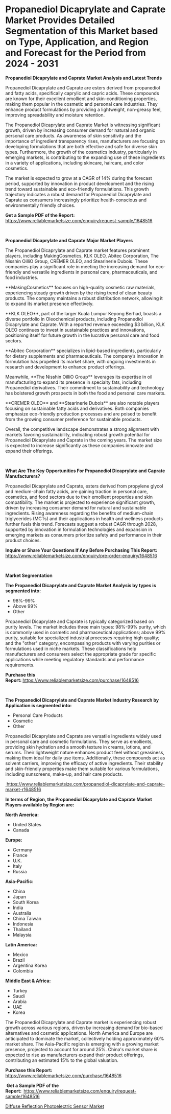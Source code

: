 <p><h1>Propanediol Dicaprylate and Caprate Market Provides Detailed Segmentation of this Market based on Type, Application, and Region and Forecast for the Period from 2024 - 2031</h1></p><p><strong>Propanediol Dicaprylate and Caprate Market Analysis and Latest Trends</strong></p>
<p><p>Propanediol Dicaprylate and Caprate are esters derived from propanediol and fatty acids, specifically caprylic and capric acids. These compounds are known for their excellent emollient and skin-conditioning properties, making them popular in the cosmetic and personal care industries. They enhance product formulations by providing a lightweight, non-greasy feel, improving spreadability and moisture retention.</p><p>The Propanediol Dicaprylate and Caprate Market is witnessing significant growth, driven by increasing consumer demand for natural and organic personal care products. As awareness of skin sensitivity and the importance of ingredient transparency rises, manufacturers are focusing on developing formulations that are both effective and safe for diverse skin types. Furthermore, the growth of the cosmetics industry, particularly in emerging markets, is contributing to the expanding use of these ingredients in a variety of applications, including skincare, haircare, and color cosmetics.</p><p>The market is expected to grow at a CAGR of 14% during the forecast period, supported by innovation in product development and the rising trend toward sustainable and eco-friendly formulations. This growth trajectory indicates a robust demand for Propanediol Dicaprylate and Caprate as consumers increasingly prioritize health-conscious and environmentally friendly choices.</p></p>
<p><strong>Get a Sample PDF of the Report:&nbsp;</strong> <a href="https://www.reliablemarketsize.com/enquiry/request-sample/1648516?utm_campaign=1991&utm_medium=2&utm_source=Github&utm_content=ia&utm_term=29122024&utm_id=propanediol-dicaprylate-and-caprate">https://www.reliablemarketsize.com/enquiry/request-sample/1648516</a></p>
<p>&nbsp;</p>
<p><strong>Propanediol Dicaprylate and Caprate Major Market Players</strong></p>
<p><p>The Propanediol Dicaprylate and Caprate market features prominent players, including MakingCosmetics, KLK OLEO, Abitec Corporation, The Nisshin OilliO Group, CREMER OLEO, and Stearinerie Dubois. These companies play a significant role in meeting the increasing demand for eco-friendly and versatile ingredients in personal care, pharmaceuticals, and food industries.</p><p>**MakingCosmetics** focuses on high-quality cosmetic raw materials, experiencing steady growth driven by the rising trend of clean beauty products. The company maintains a robust distribution network, allowing it to expand its market presence effectively.</p><p>**KLK OLEO**, part of the larger Kuala Lumpur Kepong Berhad, boasts a diverse portfolio in Oleochemical products, including Propanediol Dicaprylate and Caprate. With a reported revenue exceeding $3 billion, KLK OLEO continues to invest in sustainable practices and innovations, positioning itself for future growth in the lucrative personal care and food sectors.</p><p>**Abitec Corporation** specializes in lipid-based ingredients, particularly for dietary supplements and pharmaceuticals. The company’s innovation in formulation has propelled its market share, with ongoing investments in research and development to enhance product offerings.</p><p>Meanwhile, **The Nisshin OilliO Group** leverages its expertise in oil manufacturing to expand its presence in specialty fats, including Propanediol derivatives. Their commitment to sustainability and technology has bolstered growth prospects in both the food and personal care markets.</p><p>**CREMER OLEO** and **Stearinerie Dubois** are also notable players focusing on sustainable fatty acids and derivatives. Both companies emphasize eco-friendly production processes and are poised to benefit from the growing consumer preference for sustainable products.</p><p>Overall, the competitive landscape demonstrates a strong alignment with markets favoring sustainability, indicating robust growth potential for Propanediol Dicaprylate and Caprate in the coming years. The market size is expected to increase significantly as these companies innovate and expand their offerings.</p></p>
<p>&nbsp;</p>
<p><strong>What Are The Key Opportunities For Propanediol Dicaprylate and Caprate Manufacturers?</strong></p>
<p><p>Propanediol Dicaprylate and Caprate, esters derived from propylene glycol and medium-chain fatty acids, are gaining traction in personal care, cosmetics, and food sectors due to their emollient properties and skin compatibility. The market is projected to experience significant growth, driven by increasing consumer demand for natural and sustainable ingredients. Rising awareness regarding the benefits of medium-chain triglycerides (MCTs) and their applications in health and wellness products further fuels this trend. Forecasts suggest a robust CAGR through 2028, supported by innovation in formulation technologies and expansion in emerging markets as consumers prioritize safety and performance in their product choices.</p></p>
<p><strong>Inquire or Share Your Questions If Any Before Purchasing This Report:</strong> <a href="https://www.reliablemarketsize.com/enquiry/pre-order-enquiry/1648516?utm_campaign=1991&utm_medium=2&utm_source=Github&utm_content=ia&utm_term=29122024&utm_id=propanediol-dicaprylate-and-caprate">https://www.reliablemarketsize.com/enquiry/pre-order-enquiry/1648516</a></p>
<p>&nbsp;</p>
<p><strong>Market Segmentation</strong></p>
<p><strong>The Propanediol Dicaprylate and Caprate Market Analysis by types is segmented into:</strong></p>
<p><ul><li>98%-99%</li><li>Above 99%</li><li>Other</li></ul></p>
<p><p>Propanediol Dicaprylate and Caprate is typically categorized based on purity levels. The market includes three main types: 98%-99% purity, which is commonly used in cosmetic and pharmaceutical applications; above 99% purity, suitable for specialized industrial processes requiring high quality; and the "other" category, encompassing products with varying purities or formulations used in niche markets. These classifications help manufacturers and consumers select the appropriate grade for specific applications while meeting regulatory standards and performance requirements.</p></p>
<p><strong>Purchase this Report:&nbsp;</strong><a href="https://www.reliablemarketsize.com/purchase/1648516?utm_campaign=1991&utm_medium=2&utm_source=Github&utm_content=ia&utm_term=29122024&utm_id=propanediol-dicaprylate-and-caprate">https://www.reliablemarketsize.com/purchase/1648516</a></p>
<p>&nbsp;</p>
<p><strong>The Propanediol Dicaprylate and Caprate Market Industry Research by Application is segmented into:</strong></p>
<p><ul><li>Personal Care Products</li><li>Cosmetic</li><li>Other</li></ul></p>
<p><p>Propanediol Dicaprylate and Caprate are versatile ingredients widely used in personal care and cosmetic formulations. They serve as emollients, providing skin hydration and a smooth texture in creams, lotions, and serums. Their lightweight nature enhances product feel without greasiness, making them ideal for daily use items. Additionally, these compounds act as solvent carriers, improving the efficacy of active ingredients. Their stability and skin-friendly properties make them suitable for various formulations, including sunscreens, make-up, and hair care products.</p></p>
<p><a href="https://www.reliablemarketsize.com/propanediol-dicaprylate-and-caprate-market-r1648516?utm_campaign=1991&utm_medium=2&utm_source=Github&utm_content=ia&utm_term=29122024&utm_id=propanediol-dicaprylate-and-caprate">&nbsp;https://www.reliablemarketsize.com/propanediol-dicaprylate-and-caprate-market-r1648516</a></p>
<p><strong>In terms of Region, the Propanediol Dicaprylate and Caprate Market Players available by Region are:</strong></p>
<p>
    <p> <strong> North America: </strong>
        <ul>
            <li>United States</li>
            <li>Canada</li>
        </ul>
        </p> 
    <p> <strong> Europe: </strong>
        <ul>
            <li>Germany</li>
            <li>France</li>
            <li>U.K.</li>
            <li>Italy</li>
            <li>Russia</li>
        </ul>
        </p> 
    <p> <strong> Asia-Pacific: </strong>
        <ul>
            <li>China</li>
            <li>Japan</li>
            <li>South Korea</li>
            <li>India</li>
            <li>Australia</li>
            <li>China Taiwan</li>
            <li>Indonesia</li>
            <li>Thailand</li>
            <li>Malaysia</li>
        </ul>
        </p> 
    <p> <strong> Latin America: </strong>
        <ul>
            <li>Mexico</li>
            <li>Brazil</li>
            <li>Argentina Korea</li>
            <li>Colombia</li>
        </ul>
        </p> 
    <p> <strong> Middle East & Africa: </strong>
        <ul>
            <li>Turkey</li>
            <li>Saudi</li>
            <li>Arabia</li>
            <li>UAE</li>
            <li>Korea</li>
        </ul>
    </p>
    </p>
<p><p>The Propanediol Dicaprylate and Caprate market is experiencing robust growth across various regions, driven by increasing demand for bio-based alternatives and cosmetic applications. North America and Europe are anticipated to dominate the market, collectively holding approximately 60% market share. The Asia-Pacific region is emerging with a growing market presence, projected to account for around 25%. China's market share is expected to rise as manufacturers expand their product offerings, contributing an estimated 15% to the global valuation.</p></p>
<p><strong>Purchase this Report: </strong><a href="https://www.reliablemarketsize.com/purchase/1648516?utm_campaign=1991&utm_medium=2&utm_source=Github&utm_content=ia&utm_term=29122024&utm_id=propanediol-dicaprylate-and-caprate">https://www.reliablemarketsize.com/purchase/1648516</a></p>
<p>&nbsp;<strong>Get a Sample PDF of the Report:&nbsp;&nbsp;</strong><a href="https://www.reliablemarketsize.com/enquiry/request-sample/1648516?utm_campaign=1991&utm_medium=2&utm_source=Github&utm_content=ia&utm_term=29122024&utm_id=propanediol-dicaprylate-and-caprate">https://www.reliablemarketsize.com/enquiry/request-sample/1648516</a></p>
<p><strong></strong></p>
<p><p><a href="https://github.com/YashRP12/Market-Research-Report-List-6/blob/main/diffuse-reflection-photoelectric-sensor-market.md?utm_campaign=1991&utm_medium=2&utm_source=Github&utm_content=ia&utm_term=29122024&utm_id=propanediol-dicaprylate-and-caprate">Diffuse Reflection Photoelectric Sensor Market</a></p></p>